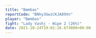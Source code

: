 ```yaml
---
title: "Bømbas"
reportCode: "BNhy3GwzCKJA89Vn"
player: "Bømbas"
fight: "Lady Vashj - Wipe 2 (26%)"
date: 2021-10-24T19:01:26.673000+00:00
---
```

